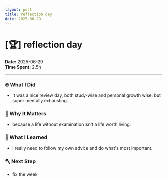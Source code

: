```yaml
---
layout: post
title: reflection day
date: 2025-06-29
---
```

# [🏆] reflection day

**Date:** 2025-06-29  
**Time Spent:** 2.5h 

---

### 🔥 What I Did
- It was a nice review day, both study-wise and personal growth wise. but super mentally exhausting.

### 🎯 Why It Matters
- because a life without examination isn't a life worth living.

### 🧠 What I Learned
- i really need to follow my own advice and do what's most important.

### 🪓 Next Step
- fix the week
